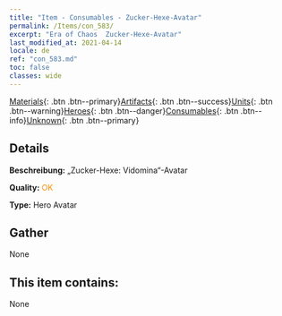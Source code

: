 ```yaml
---
title: "Item - Consumables - Zucker-Hexe-Avatar"
permalink: /Items/con_583/
excerpt: "Era of Chaos  Zucker-Hexe-Avatar"
last_modified_at: 2021-04-14
locale: de
ref: "con_583.md"
toc: false
classes: wide
---
```

 [Materials](/de/Items/){: .btn .btn--primary}[Artifacts](/de/Items/Artifacts/){: .btn .btn--success}[Units](/de/Items/Units/){: .btn .btn--warning}[Heroes](/de/Items/Heroes/){: .btn .btn--danger}[Consumables](/de/Items/Consumables/){: .btn .btn--info}[Unknown](/de/Items/Unknown/){: .btn .btn--primary}

## Details
 **Beschreibung:** „Zucker-Hexe: Vidomina“-Avatar

 **Quality:** <span style="color: #FF8C00">OK</span>

 **Type:** Hero Avatar

## Gather

  None

## This item contains:

  None

